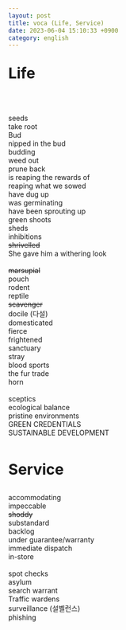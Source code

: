 ```yaml
---
layout: post
title: voca (Life, Service)
date: 2023-06-04 15:10:33 +0900
category: english
---
```

<p style="font-size:30px;"><b> Life </b></p>
<br/>
<br/>
seeds
<br/>
take root
<br/>
Bud
<br/>
nipped in the bud
<br/>
budding
<br/>
weed out
<br/>
prune back
<br/>
is reaping the rewards of
<br/>
reaping what we sowed
<br/>
have dug up
<br/>
was germinating
<br/>
have been sprouting up
<br/>
green shoots
<br/>
sheds
<br/>
inhibitions
<br/>
<del> shrivelled </del>
<br/>
She gave him a withering look
<br/>
<br/>
<del> marsupial </del>
<br/>
pouch 
<br/>
rodent
<br/>
reptile
<br/>
<del> scavenger </del>
<br/>
docile (다설)
<br/>
domesticated
<br/>
fierce
<br/>
frightened
<br/>
sanctuary
<br/>
stray
<br/>
blood sports
<br/>
the fur trade
<br/>
horn
<br/>
<br/>
sceptics
<br/>
ecological balance
<br/>
pristine environments
<br/>
GREEN CREDENTIALS
<br/>
SUSTAINABLE DEVELOPMENT
<br/>
<br/>

<p style="font-size:30px;"><b> Service </b></p>
accommodating
<br/>
impeccable
<br/>
<del> shoddy </del>
<br/>
substandard
<br/>
backlog
<br/>
under guarantee/warranty
<br/>
immediate dispatch
<br/>
in-store
<br/>
<br/>
spot checks
<br/>
asylum
<br/>
search warrant
<br/>
Traffic wardens
<br/>
surveillance (설벨런스)
<br/>
phishing